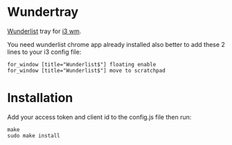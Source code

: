 # Wundertray
[Wunderlist](https://www.google.com/url?sa=t&rct=j&q=&esrc=s&source=web&cd=1&cad=rja&uact=8&ved=0ahUKEwiU4M3-xdDNAhUFeD4KHUvUB6EQFggeMAA&url=https%3A%2F%2Fwww.wunderlist.com%2F&usg=AFQjCNFwy1qRZEmWxJGj9LgBY0XrzcrzWg&sig2=5yY6hKfVNtoAO25_SBv89A) tray for [i3 wm](https://i3wm.org).

You need wunderlist chrome app already installed also better to add these 2 lines to your i3 config file:
```
for_window [title="Wunderlist$"] floating enable
for_window [title="Wunderlist$"] move to scratchpad
```

# Installation
Add your access token and client id to the config.js file then run:
```
make
sudo make install
```
